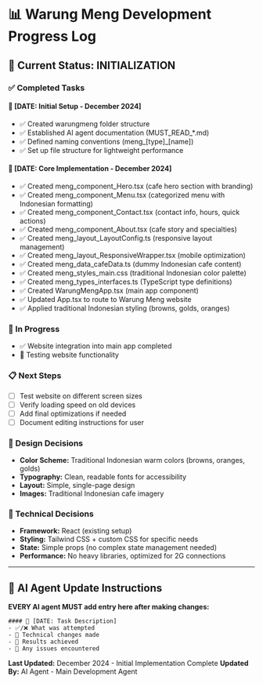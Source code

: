# 📊 Warung Meng Development Progress Log

## 🎯 Current Status: INITIALIZATION

### ✅ Completed Tasks

#### 📅 [DATE: Initial Setup - December 2024]
- ✅ Created warungmeng folder structure
- ✅ Established AI agent documentation (MUST_READ_*.md)
- ✅ Defined naming conventions (meng_[type]_[name])
- ✅ Set up file structure for lightweight performance

#### 📅 [DATE: Core Implementation - December 2024]
- ✅ Created meng_component_Hero.tsx (cafe hero section with branding)
- ✅ Created meng_component_Menu.tsx (categorized menu with Indonesian formatting)
- ✅ Created meng_component_Contact.tsx (contact info, hours, quick actions)
- ✅ Created meng_component_About.tsx (cafe story and specialties)
- ✅ Created meng_layout_LayoutConfig.ts (responsive layout management)
- ✅ Created meng_layout_ResponsiveWrapper.tsx (mobile optimization)
- ✅ Created meng_data_cafeData.ts (dummy Indonesian cafe content)
- ✅ Created meng_styles_main.css (traditional Indonesian color palette)
- ✅ Created meng_types_interfaces.ts (TypeScript type definitions)
- ✅ Created WarungMengApp.tsx (main app component)
- ✅ Updated App.tsx to route to Warung Meng website
- ✅ Applied traditional Indonesian styling (browns, golds, oranges)

### 🔄 In Progress
- ✅ Website integration into main app completed
- 🔄 Testing website functionality

### 📋 Next Steps
- [ ] Test website on different screen sizes
- [ ] Verify loading speed on old devices  
- [ ] Add final optimizations if needed
- [ ] Document editing instructions for user

### 🎨 Design Decisions
- **Color Scheme:** Traditional Indonesian warm colors (browns, oranges, golds)
- **Typography:** Clean, readable fonts for accessibility  
- **Layout:** Simple, single-page design
- **Images:** Traditional Indonesian cafe imagery

### 🔧 Technical Decisions
- **Framework:** React (existing setup)
- **Styling:** Tailwind CSS + custom CSS for specific needs
- **State:** Simple props (no complex state management needed)
- **Performance:** No heavy libraries, optimized for 2G connections

---

## 📝 AI Agent Update Instructions
**EVERY AI agent MUST add entry here after making changes:**

```
#### 📅 [DATE: Task Description]
- ✅/❌ What was attempted
- 🔧 Technical changes made
- 🎯 Results achieved  
- 🚨 Any issues encountered
```

**Last Updated:** December 2024 - Initial Implementation Complete
**Updated By:** AI Agent - Main Development Agent